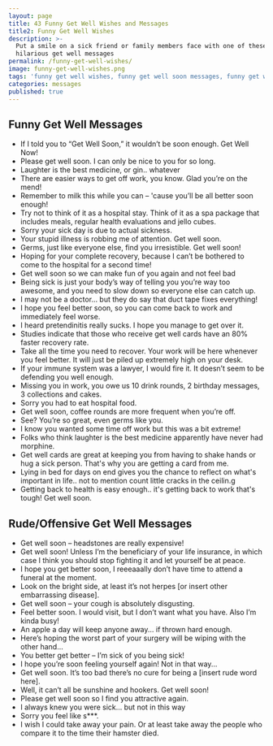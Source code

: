 ```yaml
---
layout: page
title: 43 Funny Get Well Wishes and Messages
title2: Funny Get Well Wishes
description: >-
  Put a smile on a sick friend or family members face with one of these
  hilarious get well messages
permalink: /funny-get-well-wishes/
image: funny-get-well-wishes.png
tags: 'funny get well wishes, funny get well soon messages, funny get well messages'
categories: messages
published: true
---
```


<p>

</p>

<h2>Funny Get Well Messages</h2>

<ul class="heart">
<li>If I told you to “Get Well Soon,” it wouldn’t be soon enough. Get Well Now!</li>
<li>Please get well soon. I can only be nice to you for so long.</li>
<li>Laughter is the best medicine, or gin.. whatever</li>
<li>There are easier ways to get off work, you know. Glad you’re on the mend!</li>
<li>Remember to milk this while you can – 'cause you’ll be all better soon enough!</li>
<li>Try not to think of it as a hospital stay. Think of it as a spa package that includes meals, regular health evaluations and jello cubes.</li>
<li>Sorry your sick day is due to actual sickness.</li>
<li>Your stupid illness is robbing me of attention. Get well soon.</li>
<li>Germs, just like everyone else, find you irresistible. Get well soon!</li>
<li>Hoping for your complete recovery, because I can’t be bothered to come to the hospital for a second time!</li>
<li>Get well soon so we can make fun of you again and not feel bad</li>
<li>Being sick is just your body’s way of telling you you’re way too awesome, and you need to slow down so everyone else can catch up.</li>
<li>I may not be a doctor... but they do say that duct tape fixes everything!</li>
<li>I hope you feel better soon, so you can come back to work and immediately feel worse.</li>
<li>I heard pretendinitis really sucks. I hope you manage to get over it.</li>
<li>Studies indicate that those who receive get well cards have an 80% faster recovery rate.</li>
<li>Take all the time you need to recover. Your work will be here whenever you feel better. It will just be piled up extremely high on your desk.</li>
<li>If your immune system was a lawyer, I would fire it. It doesn’t seem to be defending you well enough.</li>
<li>Missing you in work, you owe us 10 drink rounds, 2 birthday messages, 3 collections and cakes.</li>
<li>Sorry you had to eat hospital food.</li>
<li>Get well soon, coffee rounds are more frequent when you’re off.</li>
<li>See? You’re so great, even germs like you.</li>
<li>I know you wanted some time off work but this was a bit extreme!</li>
<li>Folks who think laughter is the best medicine apparently have never had morphine.</li>
<li>Get well cards are great at keeping you from having to shake hands or hug a sick person. That's why you are getting a card from me.</li>
<li>Lying in bed for days on end gives you the chance to reflect on what's important in life.. not to mention count little cracks in the ceilin.g</li>
<li>Getting back to health is easy enough.. it's getting back to work that's tough! Get well soon.</li>
</ul>

<h2>Rude/Offensive Get Well Messages</h2>

<ul class="heart">
<li>Get well soon – headstones are really expensive!</li>
<li>Get well soon! Unless I’m the beneficiary of your life insurance, in which case I think you should stop fighting it and let yourself be at peace.</li>
<li>I hope you get better soon, I reeeaaally don’t have time to attend a funeral at the moment.</li>
<li>Look on the bright side, at least it’s not herpes [or insert other embarrassing disease].</li>
<li>Get well soon – your cough is absolutely disgusting.</li>
<li>Feel better soon. I would visit, but I don’t want what you have. Also I’m kinda busy!</li>
<li>An apple a day will keep anyone away... if thrown hard enough.</li>
<li>Here’s hoping the worst part of your surgery will be wiping with the other hand... </li>
<li>You better get better – I’m sick of you being sick!</li>
<li>I hope you’re soon feeling yourself again! Not in that way...</li>
<li>Get well soon. It’s too bad there’s no cure for being a [insert rude word here].</li>
<li>Well, it can’t all be sunshine and hookers. Get well soon!</li>
<li>Please get well soon so I find you attractive again.</li>
<li>I always knew you were sick… but not in this way</li>
<li>Sorry you feel like s***.</li>
<li>I wish I could take away your pain. Or at least take away the people who compare it to the time their hamster died.</li>
</ul>